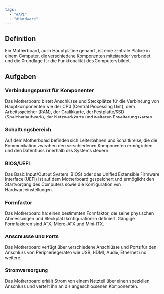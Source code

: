 ```yaml
---
tags:
  - "#AP1"
  - "#Hardware"
---
```

## Definition
Ein Motherboard, auch Hauptplatine genannt, ist eine zentrale Platine in einem Computer, die verschiedene Komponenten miteinander verbindet und die Grundlage für die Funktionalität des Computers bildet. 

## Aufgaben
### Verbindungspunkt für Komponenten
Das Motherboard bietet Anschlüsse und Steckplätze für die Verbindung von Hauptkomponenten wie der CPU (Central Processing Unit), dem Arbeitsspeicher (RAM), der Grafikkarte, der Festplatte/SSD (Speicherlaufwerk), der Netzwerkkarte und weiteren Erweiterungskarten.

### Schaltungsbereich
Auf dem Motherboard befinden sich Leiterbahnen und Schaltkreise, die die Kommunikation zwischen den verschiedenen Komponenten ermöglichen und den Datenfluss innerhalb des Systems steuern.

### BIOS/UEFI
Das Basic Input/Output System (BIOS) oder das Unified Extensible Firmware Interface (UEFI) ist auf dem Motherboard gespeichert und ermöglicht den Startvorgang des Computers sowie die Konfiguration von Hardwareeinstellungen.

### Formfaktor
Das Motherboard hat einen bestimmten Formfaktor, der seine physischen Abmessungen und Steckplatzkonfigurationen definiert. Gängige Formfaktoren sind ATX, Micro-ATX und Mini-ITX.

### Anschlüsse und Ports
Das Motherboard verfügt über verschiedene Anschlüsse und Ports für den Anschluss von Peripheriegeräten wie USB, HDMI, Audio, Ethernet und weitere.

### Stromversorgung
Das Motherboard erhält Strom von einem Netzteil über einen speziellen Anschluss und verteilt ihn an die angeschlossenen Komponenten.
